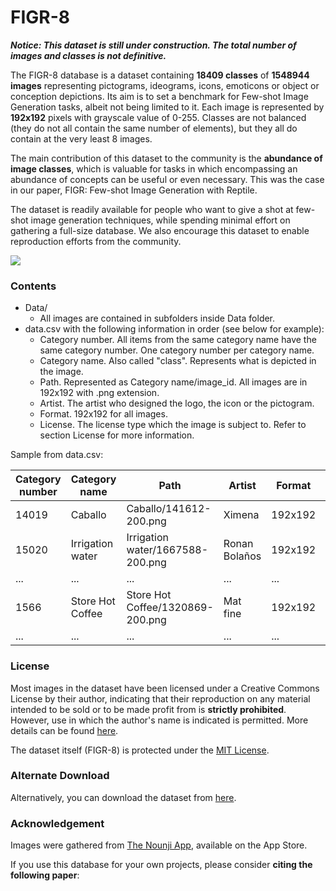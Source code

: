 # FIGR-8

___Notice: This dataset is still under construction. The total number of images and classes is not definitive.___

The FIGR-8 database is a dataset containing __18409 classes__ of __1548944 images__ representing pictograms, ideograms, icons, emoticons or object or conception depictions. Its aim is to set a benchmark for Few-shot Image Generation tasks, albeit not being limited to it. Each image is represented by __192x192__ pixels with grayscale value of 0-255. Classes are not balanced (they do not all contain the same number of elements), but they all do contain at the very least 8 images.

The main contribution of this dataset to the community is the __abundance of image classes__, which is valuable for tasks in which encompassing an abundance of concepts can be useful or even necessary. This was the case in our paper, FIGR: Few-shot Image Generation with Reptile.

The dataset is readily available for people who want to give a shot at few-shot image generation techniques, while spending minimal effort on gathering a full-size database. We also encourage this dataset to enable reproduction efforts from the community.

![](dataset_explanation.png)

### Contents

+ Data/
    + All images are contained in subfolders inside Data folder.
+ data.csv with the following information in order (see below for example):
    + Category number. All items from the same category name have the same category number. One category number per category name.
    + Category name. Also called "class". Represents what is depicted in the image.
    + Path. Represented as Category name/image_id. All images are in 192x192 with .png extension.
	+ Artist. The artist who designed the logo, the icon or the pictogram.
	+ Format. 192x192 for all images.
	+ License. The license type which the image is subject to. Refer to section License for more information.

Sample from data.csv:

| Category number  | Category name | Path | Artist | Format	 | License |
| ------------- | ------------- | ------------- | ------------- | ------------- | ------------- |
| 14019  | Caballo | Caballo/141612-200.png | Ximena  | 192x192 | Creative Commons  |
| 15020 | Irrigation water | Irrigation water/1667588-200.png | Ronan Bolaños | 192x192 | Creative Commons  |
|...|...|...|...|...|...|
| 1566 | Store Hot Coffee | Store Hot Coffee/1320869-200.png | Mat fine | 192x192 | Creative Commons  |
|...|...|...|...|...|...|

### License

Most images in the dataset have been licensed under a Creative Commons License by their author, indicating that their reproduction on any material intended to be sold or to be made profit from is **strictly prohibited**. However, use in which the author&apos;s name is indicated is permitted. More details can be found [here](https://creativecommons.org/licenses/by/3.0/us/legalcode "Creative Commons 3.0").

The dataset itself (FIGR-8) is protected under the [MIT License](https://opensource.org/licenses/MIT "MIT License").

### Alternate Download

Alternatively, you can download the dataset from [here](bit.ly/FIGR-8 "FIGR-8 GoogleDrive").

### Acknowledgement

Images were gathered from [The Nounji App](https://thenounproject.com/nounji/ "Nounji"), available on the App Store.

If you use this database for your own projects, please consider __citing the following paper__:
